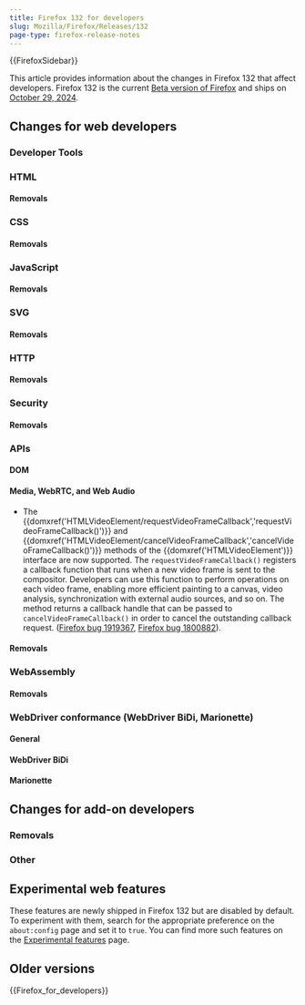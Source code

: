 ```yaml
---
title: Firefox 132 for developers
slug: Mozilla/Firefox/Releases/132
page-type: firefox-release-notes
---
```


{{FirefoxSidebar}}

This article provides information about the changes in Firefox 132 that affect developers. Firefox 132 is the current [Beta version of Firefox](https://www.mozilla.org/en-US/firefox/channel/desktop/#beta) and ships on [October 29, 2024](https://whattrainisitnow.com/release/?version=132).

## Changes for web developers

### Developer Tools

### HTML

#### Removals

### CSS

#### Removals

### JavaScript

#### Removals

### SVG

#### Removals

### HTTP

#### Removals

### Security

#### Removals

### APIs

#### DOM

#### Media, WebRTC, and Web Audio

- The {{domxref('HTMLVideoElement/requestVideoFrameCallback','requestVideoFrameCallback()')}} and {{domxref('HTMLVideoElement/cancelVideoFrameCallback','cancelVideoFrameCallback()')}} methods of the {{domxref('HTMLVideoElement')}} interface are now supported. The `requestVideoFrameCallback()` registers a callback function that runs when a new video frame is sent to the compositor. Developers can use this function to perform operations on each video frame, enabling more efficient painting to a canvas, video analysis, synchronization with external audio sources, and so on. The method returns a callback handle that can be passed to `cancelVideoFrameCallback()` in order to cancel the outstanding callback request. ([Firefox bug 1919367](https://bugzil.la/1919367), [Firefox bug 1800882](https://bugzil.la/1800882)).

#### Removals

### WebAssembly

#### Removals

### WebDriver conformance (WebDriver BiDi, Marionette)

#### General

#### WebDriver BiDi

#### Marionette

## Changes for add-on developers

### Removals

### Other

## Experimental web features

These features are newly shipped in Firefox 132 but are disabled by default. To experiment with them, search for the appropriate preference on the `about:config` page and set it to `true`. You can find more such features on the [Experimental features](/en-US/docs/Mozilla/Firefox/Experimental_features) page.

## Older versions

{{Firefox_for_developers}}
